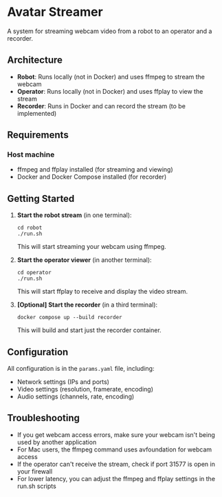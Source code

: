 # Avatar Streamer

A system for streaming webcam video from a robot to an operator and a recorder.

## Architecture

- **Robot**: Runs locally (not in Docker) and uses ffmpeg to stream the webcam
- **Operator**: Runs locally (not in Docker) and uses ffplay to view the stream
- **Recorder**: Runs in Docker and can record the stream (to be implemented)

## Requirements

### Host machine
- ffmpeg and ffplay installed (for streaming and viewing)
- Docker and Docker Compose installed (for recorder)

## Getting Started

1. **Start the robot stream** (in one terminal):
   ```
   cd robot
   ./run.sh
   ```
   This will start streaming your webcam using ffmpeg.

2. **Start the operator viewer** (in another terminal):
   ```
   cd operator
   ./run.sh
   ```
   This will start ffplay to receive and display the video stream.

3. **[Optional] Start the recorder** (in a third terminal):
   ```
   docker compose up --build recorder
   ```
   This will build and start just the recorder container.

## Configuration

All configuration is in the `params.yaml` file, including:
- Network settings (IPs and ports)
- Video settings (resolution, framerate, encoding)
- Audio settings (channels, rate, encoding)

## Troubleshooting

- If you get webcam access errors, make sure your webcam isn't being used by another application
- For Mac users, the ffmpeg command uses avfoundation for webcam access
- If the operator can't receive the stream, check if port 31577 is open in your firewall
- For lower latency, you can adjust the ffmpeg and ffplay settings in the run.sh scripts
